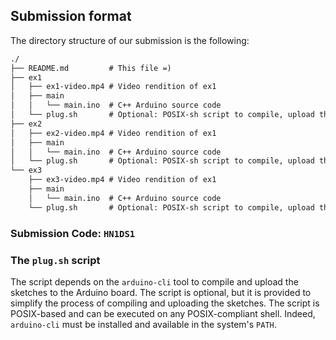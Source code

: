 ## Submission format

The directory structure of our submission is the following:

```txt
./
├── README.md         # This file =)
├── ex1
│   ├── ex1-video.mp4 # Video rendition of ex1
│   ├── main
│   │   └── main.ino  # C++ Arduino source code
│   └── plug.sh       # Optional: POSIX-sh script to compile, upload the sketch
├── ex2
│   ├── ex2-video.mp4 # Video rendition of ex1
│   ├── main
│   │   └── main.ino  # C++ Arduino source code
│   └── plug.sh       # Optional: POSIX-sh script to compile, upload the sketch
└── ex3
    ├── ex3-video.mp4 # Video rendition of ex1
    ├── main
    │   └── main.ino  # C++ Arduino source code
    └── plug.sh       # Optional: POSIX-sh script to compile, upload the sketch
```

### Submission Code: `HN1DS1`

### The `plug.sh` script

The script depends on the `arduino-cli` tool to compile and upload the sketches
to the Arduino board. The script is optional, but it is provided to simplify
the process of compiling and uploading the sketches. The script is POSIX-based
and can be executed on any POSIX-compliant shell. Indeed, `arduino-cli` must
be installed and available in the system's `PATH`.
